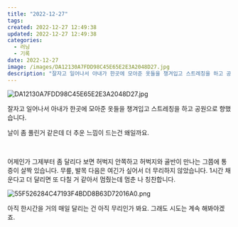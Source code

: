```yaml
---
title: "2022-12-27"
tags:
created: 2022-12-27 12:49:38
updated: 2022-12-27 12:49:38
categories:
  - 러닝
  - 기록
date: 2022-12-27
image: /images/DA12130A7FDD98C45E65E2E3A2048D27.jpg
description: "잘자고 일어나서 아내가 한곳에 모아준 옷들을 챙겨입고 스트레칭을 하고 공원으로 향했습니다. 날이 좀 풀린거 같은데 더 추운 느낌이 드는건 왜일까요. 어제인가 그제부터 좀 달리다 보면 허벅지 안쪽하고 허벅지와 골반이 만나는 그쯤에 통증이 살짝 있습니다. 무릎, 발목 다음은 여긴가 싶어서 "
---
```


![DA12130A7FDD98C45E65E2E3A2048D27.jpg](/images/DA12130A7FDD98C45E65E2E3A2048D27.jpg)
 
 

잘자고 일어나서 아내가 한곳에 모아준 옷들을 챙겨입고 스트레칭을 하고 공원으로 향했습니다.

날이 좀 풀린거 같은데 더 추운 느낌이 드는건 왜일까요.

 

어제인가 그제부터 좀 달리다 보면 허벅지 안쪽하고 허벅지와 골반이 만나는 그쯤에 통증이 살짝 있습니다. 무릎, 발목 다음은 여긴가 싶어서 더 무리하지 않았습니다. 1시간 채운다고 더 달리면 또 다칠 거 같아서 멈췄는데 멈춘 나 칭찬합니다.

 
 ![55F526284C47193F4BDD8B63D72016A0.png](/images/55F526284C47193F4BDD8B63D72016A0.png)
 
 

아직 한시간을 거의 매일 달리는 건 아직 무리인가 봐요. 그래도 시도는 계속 해봐야겠죠.
